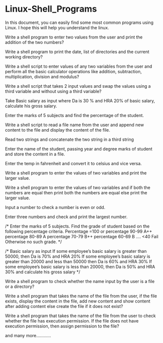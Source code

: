 # Linux-Shell_Programs
In this document, you can easily find some most common programs using Linux. I hope this will help you understand the linux.

Write a shell program to enter two values from the user and print the addition of the two numbers?

Write a shell program to print the date, list of directories and the current working directory?

Write a shell script to enter values of any two variables from the user and perform all the basic calculator operations like addition, subtraction, multiplication, division and modulus?

Write a shell script that takes 2 input values and swap the values using a third variable and without using a third variable?

Take Basic salary as input where Da is 30 % and HRA 20% of basic salary, calculate his gross salary.

Enter the marks of 5 subjects and find the percentage of the student.

Write a shell script to read a file name from the user and append new content to the file and display the content of the file.

Read two strings and concatenate the two string in a third string

Enter the name of the student, passing year and degree marks of student and store the content in a file.

Enter the temp in fahrenheit and convert it to celsius and vice versa.

Write a shell program to enter the values of two variables and print the larger value.

Write a shell program to enter the values of two variables and if both the numbers are equal then print both the numbers are equal else print the larger value.

Input a number to check a number is even or odd.

Enter three numbers and check and print the largest number.

/* Enter the marks of 5 subjects. Find the grade of student based on the following percentage criteria.
Percentage =100 or percentage 90-99 A++
percentage 80-89 A
percentage 70-79 B++
percentage 60-69 B
….
<40 Fail
Otherwise no such grade. */

/* Basic salary as input
If some employee’s basic salary is greater than 50000, then Da is 70% and HRA 20%
If some employee’s basic salary is greater than 20000 and less than 50000 then Da is 60% and HRA 30%
If some employee’s basic salary is less than 20000, then Da is 50% and HRA 30% and calculate his gross salary */

Write a shell program to check whether the name input by the user is a file or a directory?

Write a shell program that takes the name of the file from the user, if the file exists, display the content in the file, add new content and show content after adding content else create the file if it does not exist?

Write a shell program that takes the name of the file from the user to check whether the file has execution permission. If the file does not have execution permission, then assign permission to the file?

and many more............
